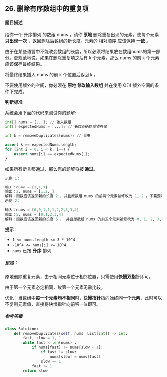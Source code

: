 ## 26. 删除有序数组中的重复项

#### 题目描述

给你一个 升序排列 的数组 nums ，请你 **原地** 删除重复出现的元素，使每个元素 **只出现一次** ，返回删除后数组的新长度。元素的 相对顺序 应该保持 **一致** 。

由于在某些语言中不能改变数组的长度，所以必须将结果放在数组nums的第一部分。更规范地说，如果在删除重复项之后有 k 个元素，那么 nums 的前 k 个元素应该保存最终结果。

将最终结果插入 nums 的前 k 个位置后返回 k 。

不要使用额外的空间，你必须在 **原地 修改输入数组** 并在使用 O(1) 额外空间的条件下完成。

**判断标准**

系统会用下面的代码来测试你的题解:

```py
int[] nums = [...]; // 输入数组
int[] expectedNums = [...]; // 长度正确的期望答案

int k = removeDuplicates(nums); // 调用

assert k == expectedNums.length;
for (int i = 0; i < k; i++) {
    assert nums[i] == expectedNums[i];
}
```

如果所有断言都通过，那么您的题解将被 **通过**。

```python
示例 1：

输入：nums = [1,1,2]
输出：2, nums = [1,2,_]
解释：函数应该返回新的长度 2 ，并且原数组 nums 的前两个元素被修改为 1, 2 。不需要考虑数组中超出新长度后面的元素。
示例 2：

输入：nums = [0,0,1,1,1,2,2,3,3,4]
输出：5, nums = [0,1,2,3,4]
解释：函数应该返回新的长度 5 ， 并且原数组 nums 的前五个元素被修改为 0, 1, 2, 3, 4 。不需要考虑数组中超出新长度后面的元素。
```

**提示**：

- `1 <= nums.length <= 3 * 10^4`
- `-10^4 <= nums[i] <= 10^4`
- `nums` 已按 **升序** 排列

##### 思路：

原地删除重复元素，由于相同元素位于相邻位置，只需使用**快慢双指针**即可。

由于第一个元素必定相同，故第一个元素无需比较。

优化：当数组中**每一个元素均不相同**时，**快慢指针**指向始终**同一个元素**，此时可以不复制元素值，直接将快慢指针向前移一位即可。

##### 参考答案

```python
class Solution:
    def removeDuplicates(self, nums: List[int]) -> int:
        fast, slow = 1, 1
        while fast < len(nums) :
            if nums[fast] != nums[slow - 1]:
                if fast != slow:
                    nums[slow] = nums[fast]
                slow += 1
            fast += 1
        return slow
```

